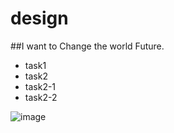 

# design
##I want to Change the world Future. 
* task1
* task2
 * task2-1
 * task2-2

![image](https://github.com/ChowdhurySristy/design/assets/126653806/baee9920-7b88-47c5-a62c-373d8eeab1bb)



